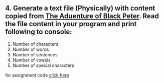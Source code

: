 ## 4. Generate a text file (Physically) with content copied from [The Aduenture of Black Peter](http://textfiles.com/stories/blackp.txt). Read the file content in your program and print following to console:
1. Number of characters
1. Number of words
1. Number of sentences
1. Number of vowels
1. Number of special characters



for assignment code 
[click here](https://github.com/Cotiviti-NET-Classes/Jidesh-NET/blob/main/csharpbasic/day4/assignment4.cs)
